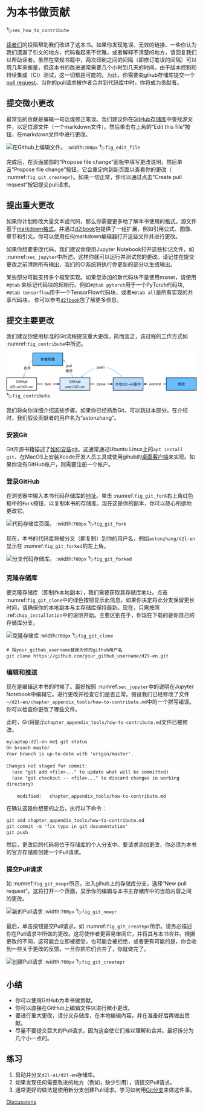# 为本书做贡献
:label:`sec_how_to_contribute`

[读者们](https://github.com/d2l-ai/d2l-en/graphs/contributors)的投稿帮助我们改进了这本书。如果你发现笔误、无效的链接、一些你认为我们遗漏了引文的地方，代码看起来不优雅，或者解释不清楚的地方，请回复我们以帮助读者。虽然在常规书籍中，两次印刷之间的间隔（即修订笔误的间隔）可以用几年来衡量，但这本书的改进通常需要几个小时到几天的时间。由于版本控制和持续集成（CI）测试，这一切都是可能的。为此，你需要向gihub存储库提交一个[pull request](https://github.com/d2l-ai/d2l-en/pulls)。当你的pull请求被作者合并到代码库中时，你将成为贡献者。

## 提交微小更改

最常见的贡献是编辑一句话或修正笔误。我们建议你在[GitHub存储库](https://github.com/d2l-ai/d2l-en)中查找源文件，以定位源文件（一个markdown文件）。然后单击右上角的“Edit this file”按钮，在markdown文件中进行更改。

![在Github上编辑文件。](../img/edit-file.png)
:width:`300px`
:label:`fig_edit_file`

完成后，在页面底部的“Propose file change”面板中填写更改说明，然后单击“Propose file change”按钮。它会重定向到新页面以查看你的更改（ :numref:`fig_git_createpr`）。如果一切正常，你可以通过点击“Create pull request”按钮提交pull请求。

## 提出重大更改

如果你计划修改大量文本或代码，那么你需要更多地了解本书使用的格式。源文件基于[markdown格式](https://daringfireball.net/projects/markdown/syntax)，并通过[d2lbook](http://book.d2l.ai/user/markdown.html)包提供了一组扩展，例如引用公式、图像、章节和引文。你可以使用任何markdown编辑器打开这些文件并进行更改。

如果你想要更改代码，我们建议你使用Jupyter Notebook打开这些标记文件，如 :numref:`sec_jupyter`中所述。这样你就可以运行并测试您的更改。请记住在提交更改之前清除所有输出，我们的CI系统将执行你更新的部分以生成输出。

某些部分可能支持多个框架实现。如果您添加的新代码块不是使用mxnet，请使用`#@tab` 来标记代码块的起始行。例如`#@tab pytorch`用于一个PyTorch代码块, `#@tab tensorflow`用于一个TensorFlow代码块，或者`#@tab all`是所有实现的共享代码块。 你可以参考[`d2lbook`](http://book.d2l.ai/user/code_tabs.html)包了解更多信息。

## 提交主要更改

我们建议你使用标准的Git流程提交重大更改。简而言之，该过程的工作方式如 :numref:`fig_contribute`中所述。

![为这本书作贡献。](../img/contribute.svg)
:label:`fig_contribute`

我们将向你详细介绍这些步骤。如果你已经熟悉Git，可以跳过本部分。在介绍时，我们假设贡献者的用户名为“astonzhang”。

### 安装Git

Git开源书籍描述了[如何安装git](https://git-scm.com/book/en/v2)。这通常通过Ubuntu Linux上的`apt install git`、在MacOS上安装Xcode开发人员工具或使用gihub的[桌面客户端](https://desktop.github.com)来实现。如果你没有GitHub帐户，则需要注册一个帐户。

### 登录GitHub

在浏览器中输入本书代码存储库的[地址](https://github.com/d2l-ai/d2l-en/)。单击 :numref:`fig_git_fork`右上角红色框中的`Fork`按钮，以复制本书的存储库。现在这是你的副本，你可以随心所欲地更改它。

![代码存储库页面。](../img/git-fork.png)
:width:`700px`
:label:`fig_git_fork`

现在，本书的代码库将被分叉（即复制）到你的用户名，例如`astonzhang/d2l-en`显示在 :numref:`fig_git_forked`的左上角。

![分叉代码存储库。](../img/git-forked.png)
:width:`700px`
:label:`fig_git_forked`

### 克隆存储库

要克隆存储库（即制作本地副本），我们需要获取其存储库地址。点击 :numref:`fig_git_clone`中的绿色按钮显示此信息。如果你决定将此分支保留更长时间，请确保你的本地副本与主存储库保持最新。现在，只需按照 :ref:`chap_installation`中的说明开始。主要区别在于，你现在下载的是你自己的存储库分支。

![克隆存储库](../img/git-clone.png)
:width:`700px`
:label:`fig_git_clone`

```
# 将your_github_username替换为你的github用户名
git clone https://github.com/your_github_username/d2l-en.git
```

### 编辑和推送

现在是编辑这本书的时候了。最好按照 :numref:`sec_jupyter`中的说明在Jupyter Notebook中编辑它。进行更改并检查它们是否正常。假设我们已经修改了文件`~/d2l-en/chapter_appendix_tools/how-to-contribute.md`中的一个拼写错误。你可以检查你更改了哪些文件。

此时，Git将提示`chapter_appendix_tools/how-to-contribute.md`文件已被修改。

```
mylaptop:d2l-en me$ git status
On branch master
Your branch is up-to-date with 'origin/master'.

Changes not staged for commit:
  (use "git add <file>..." to update what will be committed)
  (use "git checkout -- <file>..." to discard changes in working directory)

	modified:   chapter_appendix_tools/how-to-contribute.md
```

在确认这是你想要的之后，执行以下命令：

```
git add chapter_appendix_tools/how-to-contribute.md
git commit -m 'fix typo in git documentation'
git push
```

然后，更改后的代码将位于存储库的个人分支中。要请求添加更改，你必须为本书的官方存储库创建一个Pull请求。

### 提交Pull请求

如 :numref:`fig_git_newpr`所示，进入gihub上的存储库分支，选择“New pull request”。这将打开一个页面，显示你的编辑与本书主存储库中的当前内容之间的更改。

![新的Pull请求](../img/git-newpr.png)
:width:`700px`
:label:`fig_git_newpr`

最后，单击按钮提交Pull请求，如 :numref:`fig_git_createpr`所示。请务必描述你在Pull请求中所做的更改。这将使作者更容易审阅它，并将其与本书合并。根据更改的不同，这可能会立即被接受，也可能会被拒绝，或者更有可能的是，你会收到一些关于更改的反馈。一旦你把它们合并了，你就做完了。

![创建Pull请求](../img/git-createpr.png)
:width:`700px`
:label:`fig_git_createpr`

## 小结

* 你可以使用GitHub为本书做贡献。
* 你可以直接在GitHub上编辑文件以进行微小更改。
* 要进行重大更改，请分叉存储库，在本地编辑内容，并在准备好后再做出贡献。
* 尽量不要提交巨大的Pull请求，因为这会使它们难以理解和合并。最好拆分为几个小一点的。

## 练习

1. 启动并分叉`d2l-ai/d2l-en`存储库。
1. 如果发现任何需要改进的地方（例如，缺少引用），请提交Pull请求。
1. 通常更好的做法是使用新分支创建Pull请求。学习如何用[Git分支](https://git-scm.com/book/en/v2/Git-Branching-Branches-in-a-Nutshell)来做这件事。

[Discussions](https://discuss.d2l.ai/t/426)
